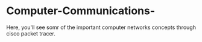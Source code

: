 # Computer-Communications-

Here, you'll see somr of the important computer networks concepts through cisco packet tracer.
